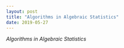 ```yaml
---
layout: post
title: "Algorithms in Algebraic Statistics"
date: 2019-05-27
---
```


*Algorithms in Algebraic Statistics*




